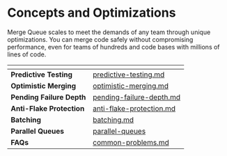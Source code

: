 # Concepts and Optimizations

Merge Queue scales to meet the demands of any team through unique optimizations. You can merge code safely without compromising performance, even for teams of hundreds and code bases with millions of lines of code.

<table data-view="cards"><thead><tr><th></th><th data-hidden data-card-target data-type="content-ref"></th></tr></thead><tbody><tr><td><strong>Predictive Testing</strong></td><td><a href="predictive-testing.md">predictive-testing.md</a></td></tr><tr><td><strong>Optimistic Merging</strong></td><td><a href="optimistic-merging.md">optimistic-merging.md</a></td></tr><tr><td><strong>Pending Failure Depth</strong></td><td><a href="pending-failure-depth.md">pending-failure-depth.md</a></td></tr><tr><td><strong>Anti-Flake Protection</strong></td><td><a href="anti-flake-protection.md">anti-flake-protection.md</a></td></tr><tr><td><strong>Batching</strong></td><td><a href="batching.md">batching.md</a></td></tr><tr><td><strong>Parallel Queues</strong></td><td><a href="parallel-queues/">parallel-queues</a></td></tr><tr><td><strong>FAQs</strong></td><td><a href="common-problems.md">common-problems.md</a></td></tr></tbody></table>
